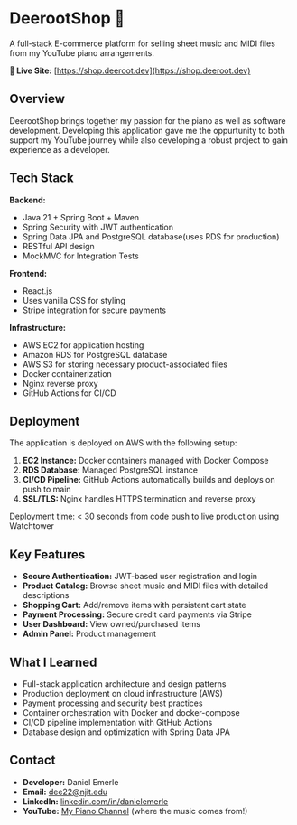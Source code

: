 # DeerootShop 🎹

A full-stack E-commerce platform for selling sheet music and MIDI files from my YouTube piano arrangements.

**🔗 Live Site:** [https://shop.deeroot.dev](https://shop.deeroot.dev)

## Overview

DeerootShop brings together my passion for the piano as well as software development. Developing this application gave me the oppurtunity to both support my YouTube journey while also developing a robust project to gain experience as a developer.

## Tech Stack

**Backend:**
- Java 21 + Spring Boot + Maven
- Spring Security with JWT authentication
- Spring Data JPA and PostgreSQL database(uses RDS for production)
- RESTful API design
- MockMVC for Integration Tests

**Frontend:**
- React.js
- Uses vanilla CSS for styling
- Stripe integration for secure payments

**Infrastructure:**
- AWS EC2 for application hosting
- Amazon RDS for PostgreSQL database
- AWS S3 for storing necessary product-associated files
- Docker containerization
- Nginx reverse proxy
- GitHub Actions for CI/CD

## Deployment

The application is deployed on AWS with the following setup:

1. **EC2 Instance:** Docker containers managed with Docker Compose
2. **RDS Database:** Managed PostgreSQL instance
3. **CI/CD Pipeline:** GitHub Actions automatically builds and deploys on push to main
4. **SSL/TLS:** Nginx handles HTTPS termination and reverse proxy

Deployment time: < 30 seconds from code push to live production using Watchtower

## Key Features

- **Secure Authentication:** JWT-based user registration and login
- **Product Catalog:** Browse sheet music and MIDI files with detailed descriptions
- **Shopping Cart:** Add/remove items with persistent cart state
- **Payment Processing:** Secure credit card payments via Stripe
- **User Dashboard:** View owned/purchased items
- **Admin Panel:** Product management
  
## What I Learned

- Full-stack application architecture and design patterns
- Production deployment on cloud infrastructure (AWS)
- Payment processing and security best practices
- Container orchestration with Docker and docker-compose
- CI/CD pipeline implementation with GitHub Actions
- Database design and optimization with Spring Data JPA

## Contact

- **Developer:** Daniel Emerle
- **Email:** dee22@njit.edu
- **LinkedIn:** [linkedin.com/in/danielemerle](https://linkedin.com/in/danielemerle)
- **YouTube:** [My Piano Channel](https://youtube.com/@deeroot) (where the music comes from!)
